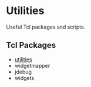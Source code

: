 # Utilities

Useful Tcl packages and scripts.

## Tcl Packages

* [utilities](common/utilities/doc_utilities.md)
* widgetmapper
* jdebug
* widgets
